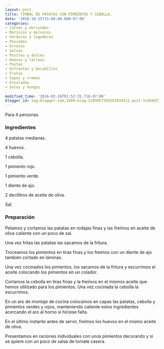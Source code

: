```yaml
---
layout: post
title: TIMBAL DE PATATAS CON PIMIENTOS Y CEBOLLA.
date: '2010-10-15T15:00:00.000-07:00'
categories:
- Carnes y derivados
- Mariscos y moluscos
- Verduras y legumbres
- Pescados
- Arroces
- Salsas
- Postres y dulces
- Huevos y lácteos
- Pastas
- Entrantes y bocadillos
- Frutas
- Sopas y cremas
- Ensaladas
- Setas y hongos
 
modified_time: '2016-03-16T01:52:35.718-07:00'
blogger_id: tag:blogger.com,1999:blog-5299957599287034512.post-3146943718549845082
---
```


Para 4 personas.

<h3>Ingredientes</h3>

4 patatas medianas.

4 huevos.

1 cebolla.

1 pimiento rojo.

1 pimiento verde.

1 diente de ajo.

2 decilitros de aceite de oliva.

Sal.

<h3>Preparación</h3>

Pelamos y cortamos las patatas en rodajas finas y las freímos en aceite de oliva caliente con un poco de sal.

Una vez fritas las patatas las sacamos de la fritura.

Troceamos los pimientos en tiras finas y los freímos con un diente de ajo también cortado en láminas.

Una vez cocinados los pimientos, los sacamos de la fritura y escurrimos el aceite colocando los pimientos en un colador.

Cortamos la cebolla en tiras finas y la freímos en el mismos aceite que hemos utilizado para los pimientos. Una vez cocinada la cebolla la escurrimos.

En un aro de montaje de cocina colocamos en capas las patatas, cebolla y pimientos verdes y rojos, manteniendo caliente estos ingredientes acercando el aro al horno si hiciese falta.

En el último instante antes de servir, freímos los huevos en el mismo aceite de oliva.

Presentamos en raciones individuales con unos pimientos decorando y si se quiere con un poco de salsa de tomate casera.

